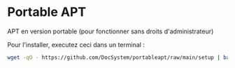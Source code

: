 # Portable APT
APT en version portable (pour fonctionner sans droits d'administrateur)

Pour l'installer, executez ceci dans un terminal :
```sh
wget -qO - https://github.com/DocSystem/portableapt/raw/main/setup | bash -
```
